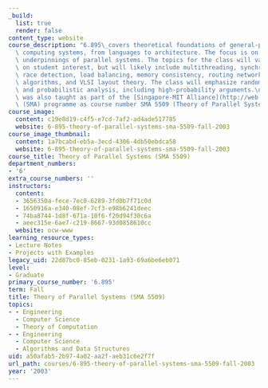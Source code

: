 ```yaml
---
_build:
  list: true
  render: false
content_type: website
course_description: "6.895\_covers theoretical foundations of general-purpose parallel\
  \ computing systems, from languages to architecture. The focus is on the algorithmic\
  \ underpinnings of parallel systems. The topics for the class will vary depending\
  \ on student interest, but will likely include multithreading, synchronization,\
  \ race detection, load balancing, memory consistency, routing networks, message-routing\
  \ algorithms, and VLSI layout theory. The class will emphasize randomized algorithms\
  \ and probabilistic analysis, including high-probability arguments.\n\nThis course\
  \ was also taught as part of the [Singapore-MIT Alliance](http://web.mit.edu/sma/)\
  \ (SMA) programme as course number SMA 5509 (Theory of Parallel Systems).\n"
course_image:
  content: c19e8d19-c4f5-e7cd-7af2-ad4ade517785
  website: 6-895-theory-of-parallel-systems-sma-5509-fall-2003
course_image_thumbnail:
  content: 1a7bcabd-eb5a-3ecd-4306-4db50ebdca58
  website: 6-895-theory-of-parallel-systems-sma-5509-fall-2003
course_title: Theory of Parallel Systems (SMA 5509)
department_numbers:
- '6'
extra_course_numbers: ''
instructors:
  content:
  - 3656350a-fece-7ec0-6289-3fd0b7f71c0d
  - 1650916a-e340-08ef-7cf3-e98b6241deec
  - 74ba8744-1d8f-671a-18f6-f20d94f30c6a
  - aeec315e-6ae7-c219-8667-93d0858610cc
  website: ocw-www
learning_resource_types:
- Lecture Notes
- Projects with Examples
legacy_uid: 22d87bc0-85eb-0231-1a93-69a6be6eb071
level:
- Graduate
primary_course_number: '6.895'
term: Fall
title: Theory of Parallel Systems (SMA 5509)
topics:
- - Engineering
  - Computer Science
  - Theory of Computation
- - Engineering
  - Computer Science
  - Algorithms and Data Structures
uid: a50afab5-2b97-4a02-aa2f-aeb31c6e2f7f
url_path: courses/6-895-theory-of-parallel-systems-sma-5509-fall-2003
year: '2003'
---
```

